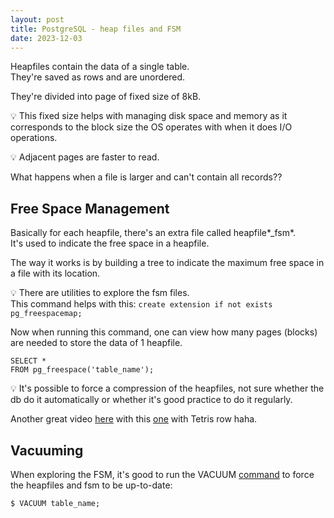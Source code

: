 ```yaml
---
layout: post
title: PostgreSQL - heap files and FSM
date: 2023-12-03
---
```


Heapfiles contain the data of a single table.  
They're saved as rows and are unordered.

They're divided into page of fixed size of 8kB.

💡 This fixed size helps with managing disk space and memory as it corresponds to the block size the OS operates with when it does I/O operations.

💡 Adjacent pages are faster to read.

What happens when a file is larger and can't contain all records??

## Free Space Management

Basically for each heapfile, there's an extra file called heapfile*\_fsm*.  
It's used to indicate the free space in a heapfile.

The way it works is by building a tree to indicate the maximum free space in a file with its location.

💡 There are utilities to explore the fsm files.  
This command helps with this: `create extension if not exists pg_freespacemap;`

Now when running this command, one can view how many pages (blocks) are needed to store the data of 1 heapfile.

```
SELECT *
FROM pg_freespace('table_name');
```

💡 It's possible to force a compression of the heapfiles, not sure whether the db do it automatically or whether it's good practice to do it regularly.

Another great video [here](https://www.youtube.com/watch?v=ep87Pskkp14&list=PL1XF9qjV8kH0ghGRGo3_f-FWqWvAbv1dh&index=5) with this [one](https://www.youtube.com/watch?v=SFN4maoWkYA&list=PL1XF9qjV8kH0ghGRGo3_f-FWqWvAbv1dh&index=11) with Tetris row haha.

## Vacuuming

When exploring the FSM, it's good to run the VACUUM [command](https://www.postgresql.org/docs/current/sql-vacuum.html) to force the heapfiles and fsm to be up-to-date:

```
$ VACUUM table_name;
```
